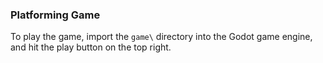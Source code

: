 ### Platforming Game

To play the game, import the `game\` directory into the Godot game engine, and hit the play button on the top right. 